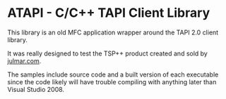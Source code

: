 # ATAPI - C/C++ TAPI Client Library

This library is an old MFC application wrapper around the TAPI 2.0 client library.

It was really designed to test the TSP++ product created and sold by [julmar.com](http://www.julmar.com).

The samples include source code and a built version of each executable since the code likely will have trouble compiling with anything later than Visual Studio 2008.


